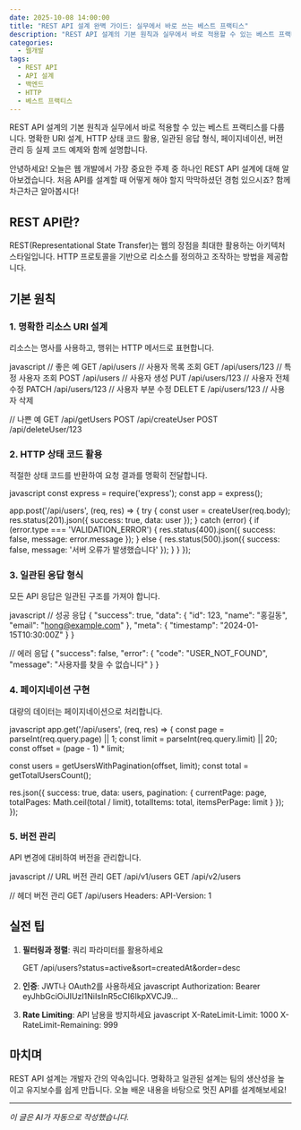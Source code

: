 ```yaml
---
date: 2025-10-08 14:00:00
title: "REST API 설계 완벽 가이드: 실무에서 바로 쓰는 베스트 프랙티스"
description: "REST API 설계의 기본 원칙과 실무에서 바로 적용할 수 있는 베스트 프랙티스를 다룹니다. 명확한 URI 설계, HTTP 상태 코드 활용, 일관된 응답 형식, 페이지네이션, 버전 관리 등 실제 코드 예제와 함께 설명합니다."
categories:
  - 웹개발
tags:
  - REST API
  - API 설계
  - 백엔드
  - HTTP
  - 베스트 프랙티스
---
```


REST API 설계의 기본 원칙과 실무에서 바로 적용할 수 있는 베스트 프랙티스를 다룹니다. 명확한 URI 설계, HTTP 상태 코드 활용, 일관된 응답 형식, 페이지네이션, 버전 관리 등 실제 코드 예제와 함께 설명합니다.

<!-- more -->

안녕하세요! 오늘은 웹 개발에서 가장 중요한 주제 중 하나인 REST API 설계에 대해 알아보겠습니다. 처음 API를 설계할 때 어떻게 해야 할지 막막하셨던 경험 있으시죠? 함께 차근차근 알아봅시다!

## REST API란?

REST(Representational State Transfer)는 웹의 장점을 최대한 활용하는 아키텍처 스타일입니다. HTTP 프로토콜을 기반으로 리소스를 정의하고 조작하는 방법을 제공합니다.

## 기본 원칙

### 1. 명확한 리소스 URI 설계

리소스는 명사를 사용하고, 행위는 HTTP 메서드로 표현합니다.

javascript
// 좋은 예
GET    /api/users          // 사용자 목록 조회
GET    /api/users/123      // 특정 사용자 조회
POST   /api/users          // 사용자 생성
PUT    /api/users/123      // 사용자 전체 수정
PATCH  /api/users/123      // 사용자 부분 수정
DELET E /api/users/123      // 사용자 삭제

// 나쁜 예
GET    /api/getUsers
POST   /api/createUser
POST   /api/deleteUser/123


### 2. HTTP 상태 코드 활용

적절한 상태 코드를 반환하여 요청 결과를 명확히 전달합니다.

javascript
const express = require('express');
const app = express();

app.post('/api/users', (req, res) => {
  try {
    const user = createUser(req.body);
    res.status(201).json({
      success: true,
      data: user
    });
  } catch (error) {
    if (error.type === 'VALIDATION_ERROR') {
      res.status(400).json({
        success: false,
        message: error.message
      });
    } else {
      res.status(500).json({
        success: false,
        message: '서버 오류가 발생했습니다'
      });
    }
  }
});


### 3. 일관된 응답 형식

모든 API 응답은 일관된 구조를 가져야 합니다.

javascript
// 성공 응답
{
  "success": true,
  "data": {
    "id": 123,
    "name": "홍길동",
    "email": "hong@example.com"
  },
  "meta": {
    "timestamp": "2024-01-15T10:30:00Z"
  }
}

// 에러 응답
{
  "success": false,
  "error": {
    "code": "USER_NOT_FOUND",
    "message": "사용자를 찾을 수 없습니다"
  }
}


### 4. 페이지네이션 구현

대량의 데이터는 페이지네이션으로 처리합니다.

javascript
app.get('/api/users', (req, res) => {
  const page = parseInt(req.query.page) || 1;
  const limit = parseInt(req.query.limit) || 20;
  const offset = (page - 1) * limit;
  
  const users = getUsersWithPagination(offset, limit);
  const total = getTotalUsersCount();
  
  res.json({
    success: true,
    data: users,
    pagination: {
      currentPage: page,
      totalPages: Math.ceil(total / limit),
      totalItems: total,
      itemsPerPage: limit
    }
  });
});


### 5. 버전 관리

API 변경에 대비하여 버전을 관리합니다.

javascript
// URL 버전 관리
GET /api/v1/users
GET /api/v2/users

// 헤더 버전 관리
GET /api/users
Headers: API-Version: 1


## 실전 팁

1. **필터링과 정렬**: 쿼리 파라미터를 활용하세요
   
   GET /api/users?status=active&sort=createdAt&order=desc
   

2. **인증**: JWT나 OAuth2를 사용하세요
   javascript
   Authorization: Bearer eyJhbGciOiJIUzI1NiIsInR5cCI6IkpXVCJ9...
   

3. **Rate Limiting**: API 남용을 방지하세요
   javascript
   X-RateLimit-Limit: 1000
   X-RateLimit-Remaining: 999
   

## 마치며

REST API 설계는 개발자 간의 약속입니다. 명확하고 일관된 설계는 팀의 생산성을 높이고 유지보수를 쉽게 만듭니다. 오늘 배운 내용을 바탕으로 멋진 API를 설계해보세요!

---

*이 글은 AI가 자동으로 작성했습니다.*
